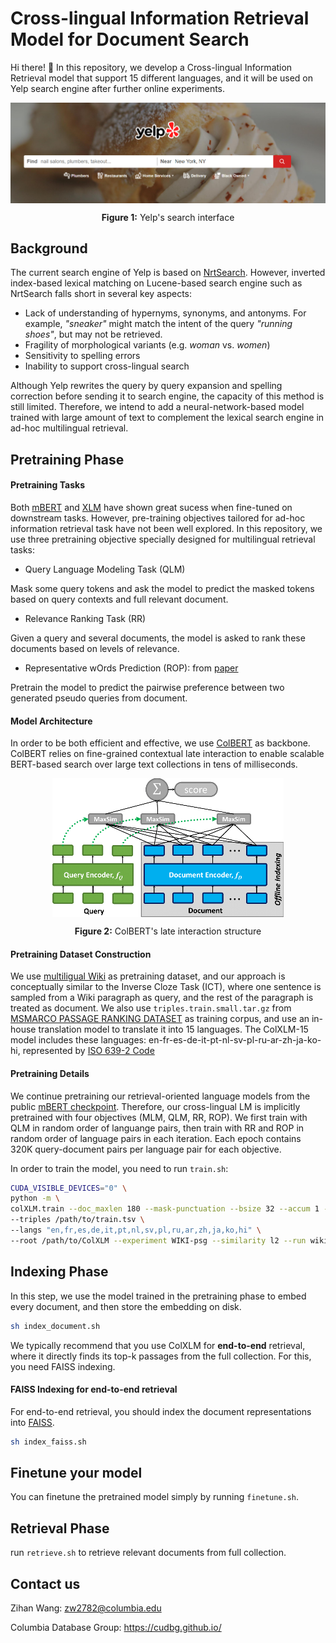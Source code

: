 # Cross-lingual Information Retrieval Model for Document Search

Hi there! 👋 In this repository, we develop a Cross-lingual Information Retrieval model that support 15 different languages, and it will be used on Yelp search engine after further online experiments. 

<p align="center">
  <img align="center" src="fig/yelp.PNG" />
</p>
<p align="center">
  <b>Figure 1:</b> Yelp's search interface
</p>

## Background
The current search engine of Yelp is based on [NrtSearch](https://engineeringblog.yelp.com/2021/09/nrtsearch-yelps-fast-scalable-and-cost-effective-search-engine.html). However, inverted index-based lexical matching on Lucene-based search engine such as NrtSearch falls short in several key aspects: 
- Lack of understanding of hypernyms, synonyms, and antonyms. For example, *"sneaker"* might match the intent of the query *"running shoes"*, but may not be retrieved.
- Fragility of morphological variants (e.g. *woman* vs. *women*)
- Sensitivity to spelling errors
- Inability to support cross-lingual search

Although Yelp rewrites the query by query expansion and spelling correction before sending it to search engine, the capacity of this method is still limited. Therefore, we intend to add a neural-network-based model trained with large amount of text to complement the lexical search engine in ad-hoc multilingual retrieval.

## Pretraining Phase

#### Pretraining Tasks
Both [mBERT](https://arxiv.org/pdf/1810.04805.pdf) and [XLM](https://arxiv.org/pdf/1901.07291.pdf) have shown great sucess when fine-tuned on downstream tasks. However, pre-training objectives tailored for ad-hoc information retrieval task have not been well explored. In this repository, we use three pretraining objective specially designed for multilingual retrieval tasks:

- Query Language Modeling Task (QLM)

Mask some query tokens and ask the model to predict the masked tokens based on query contexts and full relevant document.
- Relevance Ranking Task (RR)

Given a query and several documents, the model is asked to rank these documents based on levels of relevance. 
- Representative wOrds Prediction (ROP): from [paper](https://arxiv.org/pdf/2010.10137.pdf)

Pretrain the model to predict the pairwise preference between two generated pseudo queries from document. 



#### Model Architecture

In order to be both efficient and effective, we use [ColBERT](https://arxiv.org/pdf/2004.12832.pdf) as backbone. ColBERT relies on fine-grained contextual late interaction to enable scalable BERT-based search over large text collections in tens of milliseconds.

<p align="center">
  <img align="center" src="fig/ColBERT-Framework-MaxSim-W370px.png" />
</p>
<p align="center">
  <b>Figure 2:</b> ColBERT's late interaction structure
</p>


#### Pretraining Dataset Construction
We use [multiligual Wiki](https://dumps.wikimedia.org/) as pretraining dataset, and our approach is conceptually similar to the Inverse Cloze Task (ICT), where one sentence is sampled from a Wiki paragraph as query, and the rest of the paragraph is treated as document. We also use `triples.train.small.tar.gz` from [MSMARCO PASSAGE RANKING DATASET](https://github.com/microsoft/MSMARCO-Passage-Ranking) as training corpus, and use an in-house translation model to translate it into 15 languages. 
The ColXLM-15 model includes these languages: en-fr-es-de-it-pt-nl-sv-pl-ru-ar-zh-ja-ko-hi, represented by [ISO 639-2 Code](https://www.loc.gov/standards/iso639-2/php/code_list.php)

#### Pretraining Details
We continue pretraining our retrieval-oriented language models from the public [mBERT checkpoint](https://huggingface.co/bert-base-multilingual-uncased). Therefore, our cross-lingual LM is implicitly pretrained with four objectives (MLM, QLM, RR, ROP). We first train with QLM in random order of languange pairs, then train with RR and ROP in random order of language pairs in each iteration. Each epoch contains 320K query-document pairs per language pair for each objective. 

In order to train the model, you need to run `train.sh`:

```sh
CUDA_VISIBLE_DEVICES="0" \
python -m \
colXLM.train --doc_maxlen 180 --mask-punctuation --bsize 32 --accum 1 --mlm_probability 0.1 \
--triples /path/to/train.tsv \
--langs "en,fr,es,de,it,pt,nl,sv,pl,ru,ar,zh,ja,ko,hi" \
--root /path/to/ColXLM --experiment WIKI-psg --similarity l2 --run wiki.psg.l2 --maxsteps 10000
```

## Indexing Phase
In this step, we use the model trained in the pretraining phase to embed every document, and then store the embedding on disk. 

```sh
sh index_document.sh
```

We typically recommend that you use ColXLM for **end-to-end** retrieval, where it directly finds its top-k passages from the full collection. For this, you need FAISS indexing.

#### FAISS Indexing for end-to-end retrieval

For end-to-end retrieval, you should index the document representations into [FAISS](https://github.com/facebookresearch/faiss).

```sh 
sh index_faiss.sh
```

## Finetune your model

You can finetune the pretrained model simply by running `finetune.sh`.

## Retrieval Phase

run `retrieve.sh` to retrieve relevant documents from full collection.

## Contact us
Zihan Wang: zw2782@columbia.edu

Columbia Database Group: https://cudbg.github.io/
